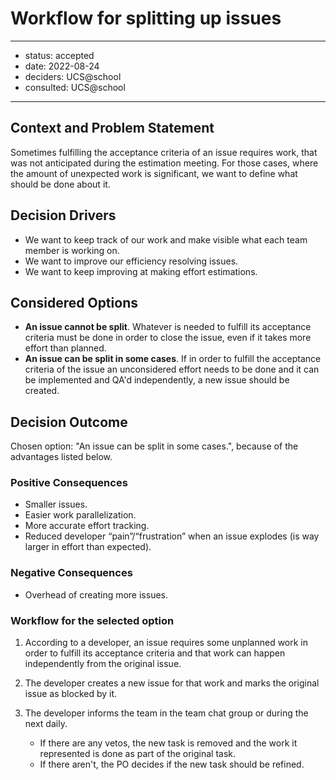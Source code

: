 
# Workflow for splitting up issues

---

- status: accepted
- date: 2022-08-24
- deciders: UCS@school
- consulted: UCS@school

---

## Context and Problem Statement

Sometimes fulfilling the acceptance criteria of an issue requires work, that
was not anticipated during the estimation meeting. For those cases, where the
amount of unexpected work is significant, we want to define what should be done
about it.

## Decision Drivers

- We want to keep track of our work and make visible what each team member is
  working on.
- We want to improve our efficiency resolving issues.
- We want to keep improving at making effort estimations.

## Considered Options

- **An issue cannot be split**.
  Whatever is needed to fulfill its acceptance
  criteria must be done in order to close the issue, even if it takes more
  effort than planned.
- **An issue can be split in some cases**.
  If in order to fulfill the acceptance criteria of the issue an unconsidered
  effort needs to be done and it can be implemented and QA'd independently, a
  new issue should be created.

## Decision Outcome

Chosen option: "An issue can be split in some cases.", because of the
advantages listed below.

### Positive Consequences

- Smaller issues.
- Easier work parallelization.
- More accurate effort tracking.
- Reduced developer “pain”/“frustration” when an issue explodes (is way larger
  in effort than expected).

### Negative Consequences

- Overhead of creating more issues.

### Workflow for the selected option

1. According to a developer, an issue requires some unplanned work in order to
   fulfill its acceptance criteria and that work can happen independently from
   the original issue.
1. The developer creates a new issue for that work and marks the original issue
   as blocked by it.
1. The developer informs the team in the team chat group or during the next
   daily.

   - If there are any vetos, the new task is removed and the work it
     represented is done as part of the original task.
   - If there aren't, the PO decides if the new task should be refined.
